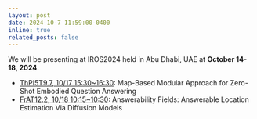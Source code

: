 ```yaml
---
layout: post
date: 2024-10-7 11:59:00-0400
inline: true
related_posts: false
---
```


We will be presenting at IROS2024 held in Abu Dhabi, UAE at **October 14-18, 2024**.

- [ThPI5T9.7, 10/17 15:30~16:30](https://ras.papercept.net/conferences/conferences/IROS24/program/IROS24_ContentListWeb_4.html#thpi5t9_07):  Map-Based Modular Approach for Zero-Shot Embodied Question Answering
- [FrAT12.2, 10/18 10:15~10:30](https://ras.papercept.net/conferences/conferences/IROS24/program/IROS24_ContentListWeb_5.html#frat12_02): Answerability Fields: Answerable Location Estimation Via Diffusion Models
